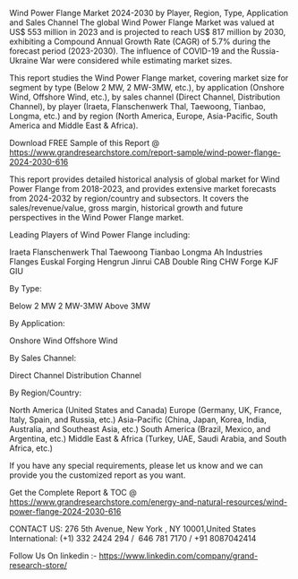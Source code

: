 Wind Power Flange Market 2024-2030 by Player, Region, Type, Application and Sales Channel
The global Wind Power Flange Market was valued at US$ 553 million in 2023 and is projected to reach US$ 817 million by 2030, exhibiting a Compound Annual Growth Rate (CAGR) of 5.7% during the forecast period (2023-2030). The influence of COVID-19 and the Russia-Ukraine War were considered while estimating market sizes.

This report studies the Wind Power Flange market, covering market size for segment by type (Below 2 MW, 2 MW-3MW, etc.), by application (Onshore Wind, Offshore Wind, etc.), by sales channel (Direct Channel, Distribution Channel), by player (Iraeta, Flanschenwerk Thal, Taewoong, Tianbao, Longma, etc.) and by region (North America, Europe, Asia-Pacific, South America and Middle East & Africa).

Download FREE Sample of this Report @ https://www.grandresearchstore.com/report-sample/wind-power-flange-2024-2030-616

This report provides detailed historical analysis of global market for Wind Power Flange from 2018-2023, and provides extensive market forecasts from 2024-2032 by region/country and subsectors. It covers the sales/revenue/value, gross margin, historical growth and future perspectives in the Wind Power Flange market.

Leading Players of Wind Power Flange including:

Iraeta
Flanschenwerk Thal
Taewoong
Tianbao
Longma
Ah Industries Flanges
Euskal Forging
Hengrun
Jinrui
CAB
Double Ring
CHW Forge
KJF
GIU

By Type:

Below 2 MW
2 MW-3MW
Above 3MW

By Application:

Onshore Wind
Offshore Wind

By Sales Channel:

Direct Channel
Distribution Channel

By Region/Country:

North America (United States and Canada)
Europe (Germany, UK, France, Italy, Spain, and Russia, etc.)
Asia-Pacific (China, Japan, Korea, India, Australia, and Southeast Asia, etc.)
South America (Brazil, Mexico, and Argentina, etc.)
Middle East & Africa (Turkey, UAE, Saudi Arabia, and South Africa, etc.)

If you have any special requirements, please let us know and we can provide you the customized report as you want.

Get the Complete Report & TOC @ https://www.grandresearchstore.com/energy-and-natural-resources/wind-power-flange-2024-2030-616

CONTACT US:
276 5th Avenue, New York , NY 10001,United States
International: (+1) 332 2424 294 /  646 781 7170 / +91 8087042414

Follow Us On linkedin :- https://www.linkedin.com/company/grand-research-store/
